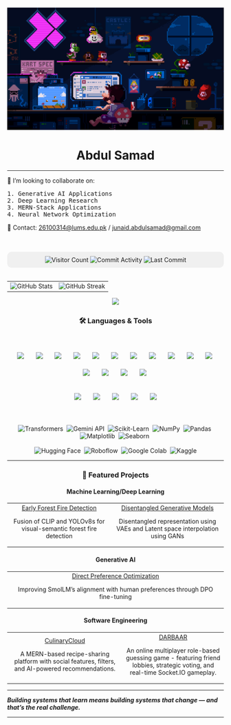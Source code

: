 <p align="center">
  <img src="https://github.com/ASamad73/ASamad73/blob/main/coding-mario.gif" alt="GIF" style="max-width: 100%; width: 700px;">
</p>

<div align="center">
  <h1>Abdul Samad</h1>
</div>
<hr/>

<h>🤝 I’m looking to collaborate on: </h>
<br/>
<pre>
1. Generative AI Applications 
2. Deep Learning Research 
3. MERN-Stack Applications 
4. Neural Network Optimization  
</pre>

<p>📧 Contact: <a href="mailto:26100314@lums.edu.pk">26100314@lums.edu.pk</a> / <a href="mailto:junaid.abdulsamad@gmail.com">junaid.abdulsamad@gmail.com</a></p>
<br/><br/>

<div align="center" style="background-color:#f0f0f0; padding:10px; border-radius:10px;">
  <img src="https://komarev.com/ghpvc/?username=ASamad73&color=blue&style=flat-square" alt="Visitor Count"/>  
  <img src="https://img.shields.io/badge/Commit%20Activity-0/month-blue?style=flat-square" alt="Commit Activity"/>  
  <img src="https://img.shields.io/badge/Last%20Commit-July%202025-critical?style=flat-square" alt="Last Commit"/>
</div>
<br/>

<table>
  <tr>
    <td><img src="https://github-readme-stats.vercel.app/api?username=ASamad73&show_icons=true&theme=tokyonight" alt="GitHub Stats" /></td>
    <td><img src="https://streak-stats.demolab.com?user=ASamad73&theme=tokyonight&hide_border=false" alt="GitHub Streak" /></td>
  </tr>
</table>

<p align="center">
  <img src="https://github-profile-summary-cards.vercel.app/api/cards/profile-details?username=ASamad73&theme=tokyonight" />
</p>

<div align="center">
  <h3>🛠️ Languages & Tools</h3>
</div>
<br/>
<!-- <p align="center">
  <img src="https://skillicons.dev/icons?i=py,cpp,c,html,css,js,ts,react,nodejs,express,mongodb,mysql,pytorch,tensorflow,git,github,figma,docker,netlify,vercel,vscode" />
</p>  -->
<!-- Skill Icons -->
<p align="center">
  <img src="https://skillicons.dev/icons?i=py" height="50" style="margin:10px;" />&nbsp;
  <img src="https://skillicons.dev/icons?i=cpp" height="50" style="margin:10px;" />&nbsp;
  <img src="https://skillicons.dev/icons?i=c" height="50" style="margin:10px;" />&nbsp;
  <img src="https://skillicons.dev/icons?i=html" height="50" style="margin:10px;" />&nbsp;
  <img src="https://skillicons.dev/icons?i=css" height="50" style="margin:10px;" />&nbsp;
  <img src="https://skillicons.dev/icons?i=js" height="50" style="margin:10px;" />&nbsp;
  <img src="https://skillicons.dev/icons?i=ts" height="50" style="margin:10px;" />&nbsp;
  <img src="https://skillicons.dev/icons?i=react" height="50" style="margin:10px;" />&nbsp;
  <img src="https://skillicons.dev/icons?i=nodejs" height="50" style="margin:10px;" />&nbsp;
  <img src="https://skillicons.dev/icons?i=mongodb" height="50" style="margin:10px;" />&nbsp;
  <img src="https://skillicons.dev/icons?i=mysql" height="50" style="margin:10px;" />&nbsp;
  <img src="https://skillicons.dev/icons?i=pytorch" height="50" style="margin:10px;" />&nbsp;
  <img src="https://skillicons.dev/icons?i=tensorflow" height="50" style="margin:10px;" />&nbsp;
  <img src="https://skillicons.dev/icons?i=git" height="50" style="margin:10px;" />&nbsp;
  <img src="https://skillicons.dev/icons?i=github" height="50" style="margin:10px;" />&nbsp;
  <br/><br/>
  <img src="https://skillicons.dev/icons?i=figma" height="50" style="margin:10px;" />&nbsp;
  <img src="https://skillicons.dev/icons?i=vercel" height="50" style="margin:10px;" />&nbsp;
  <img src="https://skillicons.dev/icons?i=netlify" height="50" style="margin:10px;" />&nbsp;
  <img src="https://skillicons.dev/icons?i=docker" height="50" style="margin:10px;" />&nbsp;
  <img src="https://skillicons.dev/icons?i=vscode" height="50" style="margin:10px;" />
</p>
<br/>
<!-- Badges Section -->
<p align="center">
  <img src="https://img.shields.io/badge/Transformers-4285F4?style=for-the-badge&logo=transformers&logoColor=white" alt="Transformers"/>&nbsp;
  <img src="https://img.shields.io/badge/Gemini%20API-F7931E?style=for-the-badge&logo=google&logoColor=white" alt="Gemini API"/>&nbsp;
  <img src="https://img.shields.io/badge/Scikit--Learn-150458?style=for-the-badge&logo=scikit-learn&logoColor=white" alt="Scikit-Learn"/>&nbsp;
  <img src="https://img.shields.io/badge/NumPy-FCC624?style=for-the-badge&logo=numpy&logoColor=black" alt="NumPy"/>&nbsp;
  <img src="https://img.shields.io/badge/Pandas-76B900?style=for-the-badge&logo=pandas&logoColor=white" alt="Pandas"/>&nbsp;
  <img src="https://img.shields.io/badge/Matplotlib-20BEFF?style=for-the-badge&logo=matplotlib&logoColor=white" alt="Matplotlib"/>&nbsp;
  <img src="https://img.shields.io/badge/Seaborn-F9AB00?style=for-the-badge&logo=seaborn&logoColor=white" alt="Seaborn"/>&nbsp;
  <br/><br/>
  <img src="https://img.shields.io/badge/Hugging%20Face-013243?style=for-the-badge&logo=huggingface&logoColor=white" alt="Hugging Face"/>&nbsp;
  <img src="https://img.shields.io/badge/Roboflow-11557C?style=for-the-badge&logoColor=white" alt="Roboflow"/>&nbsp;
  <img src="https://img.shields.io/badge/Google%20Colab-0A0A0A?style=for-the-badge&logo=googlecolab&logoColor=white" alt="Google Colab"/>&nbsp;
  <img src="https://img.shields.io/badge/Kaggle-FFCA28?style=for-the-badge&logo=kaggle&logoColor=black" alt="Kaggle"/>
</p>
<hr>

<div align="center">
  <h3>🚀 Featured Projects</h3>
</div>

<div align="center">
  <h4>Machine Learning/Deep Learning</h4>
</div>

<table align="center">
  <tr>
    <td align="center" width="500">
      <a href="https://github.com/ASamad73/Early-Forest-Fire-Detection" target="_blank">
        Early Forest Fire Detection
      </a>
      <p>Fusion of CLIP and YOLOv8s for visual-semantic forest fire detection</p>
    </td>
    <td align="center" width="500">
      <a href="https://github.com/ASamad73/VAEs-And-GANs" target="_blank">
        Disentangled Generative Models
      </a>
      <p>Disentangled representation using VAEs and Latent space interpolation using GANs</p>
    </td>
  </tr>
</table>

<div align="center">
  <h4>Generative AI</h4>
</div>

<table align="center">
  <tr>
    <td align="center" width="500">
      <a href="https://github.com/ASamad73/Direct-Preference-Optimization" target="_blank">
        Direct Preference Optimization
      </a>
      <p>Improving SmolLM’s alignment with human preferences through DPO fine-tuning</p>
    </td>
  </tr>
</table>

<div align="center">
  <h4>Software Engineering</h4>
</div>

<table align="center">
  <tr>
    <td align="center" width="500">
      <a href="https://github.com/ASamad73/CulinaryCloud" target="_blank">
        CulinaryCloud
      </a>
      <p>A MERN-based recipe-sharing platform with social features, filters, and AI-powered recommendations.</p>
    </td>
    <td align="center" width="500">
      <a href="https://github.com/ASamad73/Darbaar" target="_blank">
        DARBAAR
      </a>
      <p>An online multiplayer role-based guessing game - featuring friend lobbies, strategic voting, and real-time Socket.IO gameplay.</p>
    </td>
  </tr>
</table>

<hr/>
<p><b><i>Building systems that learn means building systems that change — and that’s the real challenge.</i></b></p>
<hr/>
